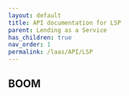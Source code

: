 ```yaml
---
layout: default
title: API documentation for LSP
parent: Lending as a Service
has_children: true
nav_order: 1
permalink: /laas/API/LSP
---
```


## BOOM